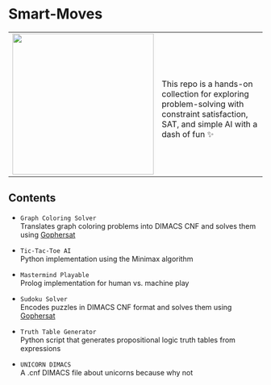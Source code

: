 # Smart-Moves
<table>
  <tr>
    <td><img src="https://media2.giphy.com/media/v1.Y2lkPTc5MGI3NjExbnduYXVjdDFrdzBsd3hkcDh4cm05ZXE4Yzd1dXdtZ25iMzhubGpjMCZlcD12MV9pbnRlcm5hbF9naWZfYnlfaWQmY3Q9Zw/5UI3aFtABNNwhULP76/giphy.gif" width="280"/></td>
    <td>
      <br/>
      This repo is a hands-on collection for exploring problem-solving with <br/>constraint satisfaction, SAT, and simple AI with a dash of fun ✨
    </td>
  </tr>
</table>

## Contents
- `Graph Coloring Solver`<br>
  Translates graph coloring problems into DIMACS CNF and solves them using [Gophersat](https://github.com/sat-group/gophersat)

- `Tic-Tac-Toe AI`  <br>
  Python implementation using the Minimax algorithm

- `Mastermind Playable`<br>
  Prolog implementation for human vs. machine play

- `Sudoku Solver`<br>
  Encodes puzzles in DIMACS CNF format and solves them using [Gophersat](https://github.com/sat-group/gophersat)

- `Truth Table Generator`<br>
  Python script that generates propositional logic truth tables from expressions

- `UNICORN DIMACS`<br>
  A .cnf DIMACS file about unicorns because why not


